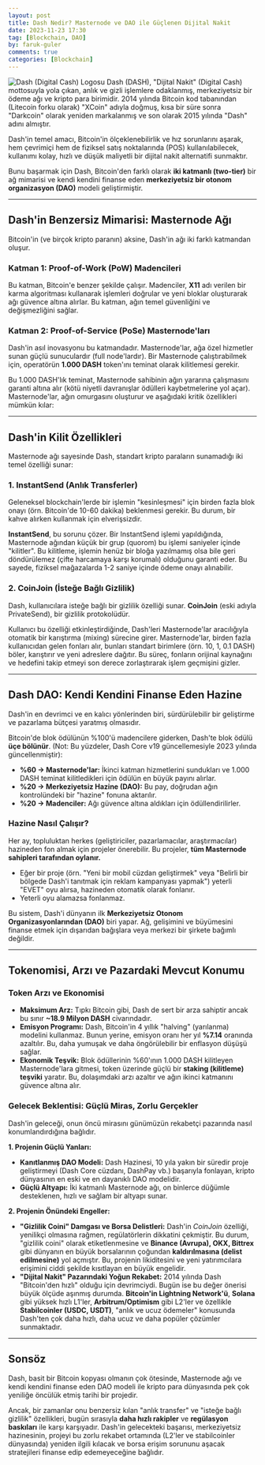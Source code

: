 ```yaml
---
layout: post
title: Dash Nedir? Masternode ve DAO ile Güçlenen Dijital Nakit
date: 2023-11-23 17:30
tag: [Blockchain, DAO]
by: faruk-guler
comments: true
categories: [Blockchain]
---
```


![Dash (Digital Cash) Logosu](https://farukguler.com/assets/post_images/dash-nedir.jpg) Dash (DASH), "Dijital Nakit" (Digital Cash) mottosuyla yola çıkan, anlık ve gizli işlemlere odaklanmış, merkeziyetsiz bir ödeme ağı ve kripto para birimidir. 2014 yılında Bitcoin kod tabanından (Litecoin forku olarak) "XCoin" adıyla doğmuş, kısa bir süre sonra "Darkcoin" olarak yeniden markalanmış ve son olarak 2015 yılında "Dash" adını almıştır.

Dash'in temel amacı, Bitcoin'in ölçeklenebilirlik ve hız sorunlarını aşarak, hem çevrimiçi hem de fiziksel satış noktalarında (POS) kullanılabilecek, kullanımı kolay, hızlı ve düşük maliyetli bir dijital nakit alternatifi sunmaktır.

Bunu başarmak için Dash, Bitcoin'den farklı olarak **iki katmanlı (two-tier)** bir ağ mimarisi ve kendi kendini finanse eden **merkeziyetsiz bir otonom organizasyon (DAO)** modeli geliştirmiştir.

---

## Dash'in Benzersiz Mimarisi: Masternode Ağı

Bitcoin'in (ve birçok kripto paranın) aksine, Dash'in ağı iki farklı katmandan oluşur.

### Katman 1: Proof-of-Work (PoW) Madencileri

Bu katman, Bitcoin'e benzer şekilde çalışır. Madenciler, **X11** adı verilen bir karma algoritması kullanarak işlemleri doğrular ve yeni bloklar oluşturarak ağı güvence altına alırlar. Bu katman, ağın temel güvenliğini ve değişmezliğini sağlar.

### Katman 2: Proof-of-Service (PoSe) Masternode'ları

Dash'in asıl inovasyonu bu katmandadır. Masternode'lar, ağa özel hizmetler sunan güçlü sunuculardır (full node'lardır). Bir Masternode çalıştırabilmek için, operatörün **1.000 DASH** token'ını teminat olarak kilitlemesi gerekir.

Bu 1.000 DASH'lık teminat, Masternode sahibinin ağın yararına çalışmasını garanti altına alır (kötü niyetli davranışlar ödülleri kaybetmelerine yol açar). Masternode'lar, ağın omurgasını oluşturur ve aşağıdaki kritik özellikleri mümkün kılar:

---

## Dash'in Kilit Özellikleri

Masternode ağı sayesinde Dash, standart kripto paraların sunamadığı iki temel özelliği sunar:

### 1. InstantSend (Anlık Transferler)

Geleneksel blockchain'lerde bir işlemin "kesinleşmesi" için birden fazla blok onayı (örn. Bitcoin'de 10-60 dakika) beklenmesi gerekir. Bu durum, bir kahve alırken kullanmak için elverişsizdir.

**InstantSend**, bu sorunu çözer. Bir InstantSend işlemi yapıldığında, Masternode ağından küçük bir grup (quorom) bu işlemi saniyeler içinde "kilitler". Bu kilitleme, işlemin henüz bir bloğa yazılmamış olsa bile geri döndürülemez (çifte harcamaya karşı korumalı) olduğunu garanti eder. Bu sayede, fiziksel mağazalarda 1-2 saniye içinde ödeme onayı alınabilir.

### 2. CoinJoin (İsteğe Bağlı Gizlilik)

Dash, kullanıcılara isteğe bağlı bir gizlilik özelliği sunar. **CoinJoin** (eski adıyla PrivateSend), bir gizlilik protokolüdür.

Kullanıcı bu özelliği etkinleştirdiğinde, Dash'leri Masternode'lar aracılığıyla otomatik bir karıştırma (mixing) sürecine girer. Masternode'lar, birden fazla kullanıcıdan gelen fonları alır, bunları standart birimlere (örn. 10, 1, 0.1 DASH) böler, karıştırır ve yeni adreslere dağıtır. Bu süreç, fonların orijinal kaynağını ve hedefini takip etmeyi son derece zorlaştırarak işlem geçmişini gizler.

---

## Dash DAO: Kendi Kendini Finanse Eden Hazine

Dash'in en devrimci ve en kalıcı yönlerinden biri, sürdürülebilir bir geliştirme ve pazarlama bütçesi yaratmış olmasıdır.

Bitcoin'de blok ödülünün %100'ü madencilere giderken, Dash'te blok ödülü **üçe bölünür**. (Not: Bu yüzdeler, Dash Core v19 güncellemesiyle 2023 yılında güncellenmiştir):

* **%60 → Masternode'lar:** İkinci katman hizmetlerini sundukları ve 1.000 DASH teminat kilitledikleri için ödülün en büyük payını alırlar.
* **%20 → Merkeziyetsiz Hazine (DAO):** Bu pay, doğrudan ağın kontrolündeki bir "hazine" fonuna aktarılır.
* **%20 → Madenciler:** Ağı güvence altına aldıkları için ödüllendirilirler.

### Hazine Nasıl Çalışır?

Her ay, topluluktan herkes (geliştiriciler, pazarlamacılar, araştırmacılar) hazineden fon almak için projeler önerebilir. Bu projeler, **tüm Masternode sahipleri tarafından oylanır.**

* Eğer bir proje (örn. "Yeni bir mobil cüzdan geliştirmek" veya "Belirli bir bölgede Dash'i tanıtmak için reklam kampanyası yapmak") yeterli "EVET" oyu alırsa, hazineden otomatik olarak fonlanır.
* Yeterli oyu alamazsa fonlanmaz.

Bu sistem, Dash'i dünyanın ilk **Merkeziyetsiz Otonom Organizasyonlarından (DAO)** biri yapar. Ağ, gelişimini ve büyümesini finanse etmek için dışarıdan bağışlara veya merkezi bir şirkete bağımlı değildir.

---

## Tokenomisi, Arzı ve Pazardaki Mevcut Konumu

### Token Arzı ve Ekonomisi

* **Maksimum Arz:** Tıpkı Bitcoin gibi, Dash de sert bir arza sahiptir ancak bu sınır **~18.9 Milyon DASH** civarındadır.
* **Emisyon Programı:** Dash, Bitcoin'in 4 yıllık "halving" (yarılanma) modelini kullanmaz. Bunun yerine, emisyon oranı her yıl **%7.14** oranında azaltılır. Bu, daha yumuşak ve daha öngörülebilir bir enflasyon düşüşü sağlar.
* **Ekonomik Teşvik:** Blok ödüllerinin %60'ının 1.000 DASH kilitleyen Masternode'lara gitmesi, token üzerinde güçlü bir **staking (kilitleme) teşviki** yaratır. Bu, dolaşımdaki arzı azaltır ve ağın ikinci katmanını güvence altına alır.

### Gelecek Beklentisi: Güçlü Miras, Zorlu Gerçekler

Dash'in geleceği, onun öncü mirasını günümüzün rekabetçi pazarında nasıl konumlandırdığına bağlıdır.

**1. Projenin Güçlü Yanları:**
* **Kanıtlanmış DAO Modeli:** Dash Hazinesi, 10 yıla yakın bir süredir proje geliştirmeyi (Dash Core cüzdanı, DashPay vb.) başarıyla fonlayan, kripto dünyasının en eski ve en dayanıklı DAO modelidir.
* **Güçlü Altyapı:** İki katmanlı Masternode ağı, on binlerce düğümle desteklenen, hızlı ve sağlam bir altyapı sunar.

**2. Projenin Önündeki Engeller:**
* **"Gizlilik Coini" Damgası ve Borsa Delistleri:** Dash'in *CoinJoin* özelliği, yenilikçi olmasına rağmen, regülatörlerin dikkatini çekmiştir. Bu durum, "gizlilik coini" olarak etiketlenmesine ve **Binance (Avrupa), OKX, Bittrex** gibi dünyanın en büyük borsalarının çoğundan **kaldırılmasına (delist edilmesine)** yol açmıştır. Bu, projenin likiditesini ve yeni yatırımcılara erişimini ciddi şekilde kısıtlayan en büyük engelidir.
* **"Dijital Nakit" Pazarındaki Yoğun Rekabet:** 2014 yılında Dash "Bitcoin'den hızlı" olduğu için devrimciydi. Bugün ise bu değer önerisi büyük ölçüde aşınmış durumda. **Bitcoin'in Lightning Network'ü**, **Solana** gibi yüksek hızlı L1'ler, **Arbitrum/Optimism** gibi L2'ler ve özellikle **Stabilcoinler (USDC, USDT)**, "anlık ve ucuz ödemeler" konusunda Dash'ten çok daha hızlı, daha ucuz ve daha popüler çözümler sunmaktadır.

---

## Sonsöz

Dash, basit bir Bitcoin kopyası olmanın çok ötesinde, Masternode ağı ve kendi kendini finanse eden DAO modeli ile kripto para dünyasında pek çok yeniliğe öncülük etmiş tarihi bir projedir.

Ancak, bir zamanlar onu benzersiz kılan "anlık transfer" ve "isteğe bağlı gizlilik" özellikleri, bugün sırasıyla **daha hızlı rakipler** ve **regülasyon baskıları** ile karşı karşıyadır. Dash'in gelecekteki başarısı, merkeziyetsiz hazinesinin, projeyi bu zorlu rekabet ortamında (L2'ler ve stabilcoinler dünyasında) yeniden ilgili kılacak ve borsa erişim sorununu aşacak stratejileri finanse edip edemeyeceğine bağlıdır.